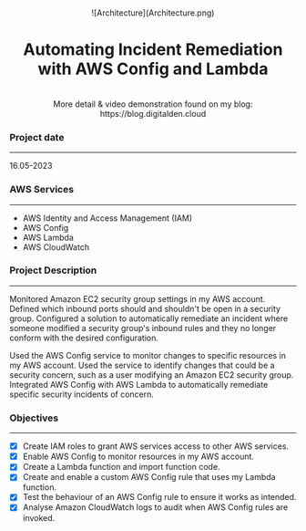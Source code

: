 <br />

<p align="center">
![Architecture](Architecture.png)
  <h1 align="center">Automating Incident Remediation with AWS Config and Lambda</h1>
  <p align="center">
    <br />
   More detail & video demonstration found on my blog:
    <br />
    https://blog.digitalden.cloud
  </p>
</p>


### Project date
------------------
16.05-2023

### AWS Services
------------------
- AWS Identity and Access Management (IAM)
- AWS Config
- AWS Lambda
- AWS CloudWatch

### Project Description
-----------------
Monitored Amazon EC2 security group settings in my AWS account. Defined which inbound ports should and shouldn't be open in a security group. Configured a solution to automatically remediate an incident where someone modified a security group's inbound rules and they no longer conform with the desired configuration.

Used the AWS Config service to monitor changes to specific resources in my AWS account. Used the service to identify changes that could be a security concern, such as a user modifying an Amazon EC2 security group. Integrated AWS Config with AWS Lambda to automatically remediate specific security incidents of concern.

### Objectives
-----------------
- [x] Create IAM roles to grant AWS services access to other AWS services.
- [x] Enable AWS Config to monitor resources in my AWS account.
- [x] Create a Lambda function and import function code.
- [x] Create and enable a custom AWS Config rule that uses my Lambda function.
- [x] Test the behaviour of an AWS Config rule to ensure it works as intended.
- [x] Analyse Amazon CloudWatch logs to audit when AWS Config rules are invoked.
